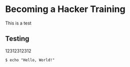 <title>Becoming a Hacker</title>

# Becoming a Hacker Training

This is a test

## Testing
12312312312

```
$ echo "Hello, World!"
```